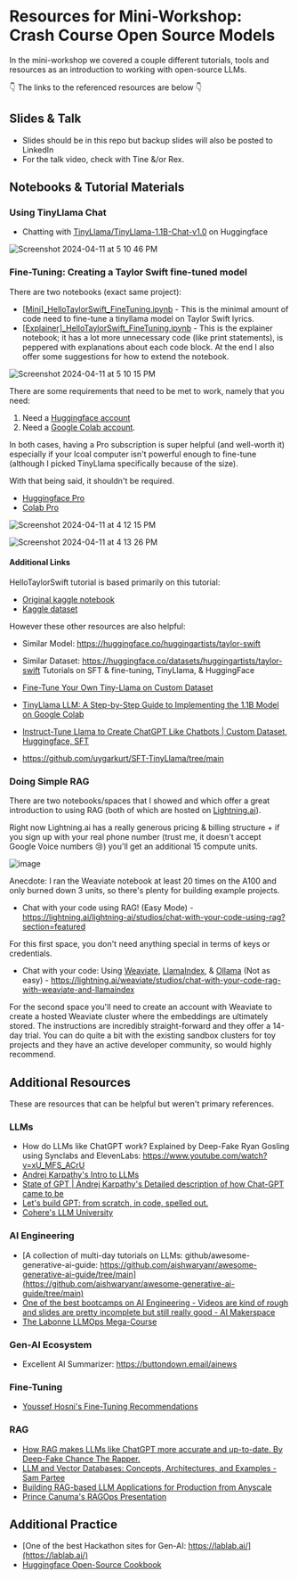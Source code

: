# Resources for Mini-Workshop: Crash Course Open Source Models

In the mini-workshop we covered a couple different tutorials, tools and resources as an introduction to working with open-source LLMs. 

👇 The links to the referenced resources are below 👇

## Slides & Talk
* Slides should be in this repo but backup slides will also be posted to LinkedIn
* For the talk video, check with Tine &/or Rex. 

## Notebooks & Tutorial Materials 

### Using TinyLlama Chat
* Chatting with [TinyLlama/TinyLlama-1.1B-Chat-v1.0](https://huggingface.co/TinyLlama/TinyLlama-1.1B-Chat-v1.0) on Huggingface

![Screenshot 2024-04-11 at 5 10 46 PM](https://github.com/MMBazel/LO_GenAI_Workshops/assets/3360070/c0c46997-7a9e-4f1d-a210-c293ab14fe5c)


### Fine-Tuning: Creating a Taylor Swift fine-tuned model 
There are two notebooks (exact same project): 

* [[Mini]_HelloTaylorSwift_FineTuning.ipynb](https://github.com/MMBazel/LO_GenAI_Workshops/blob/main/oss-models/%5BMini%5D_HelloTaylorSwift_FineTuning.ipynb) - This is the minimal amount of code need to fine-tune a tinyllama model on Taylor Swift lyrics.
* [[Explainer]_HelloTaylorSwift_FineTuning.ipynb](https://github.com/MMBazel/LO_GenAI_Workshops/blob/main/oss-models/%5BExplainer%5D_HelloTaylorSwift_FineTuning.ipynb) - This is the explainer notebook; it has a lot more unnecessary code (like print statements), is peppered with explanations about each code block. At the end I also offer some suggestions for how to extend the notebook.

![Screenshot 2024-04-11 at 5 10 15 PM](https://github.com/MMBazel/LO_GenAI_Workshops/assets/3360070/7b476d03-2398-4158-befa-2380b8e821bf)

There are some requirements that need to be met to work, namely that you need:
1. Need a [Huggingface account](https://huggingface.co/)
2. Need a [Google Colab account](https://colab.research.google.com/).

In both cases, having a Pro subscription is super helpful (and well-worth it) especially if your lcoal computer isn't powerful enough to fine-tune (although I picked TinyLlama specifically because of the size). 

With that being said, it shouldn't be required. 

* [Huggingface Pro](https://huggingface.co/pricing)
* [Colab Pro](https://colab.research.google.com/signup)

![Screenshot 2024-04-11 at 4 12 15 PM](https://github.com/MMBazel/LO_GenAI_Workshops/assets/3360070/3eeae395-f5a5-4dc5-80a6-36be727d0db2)

![Screenshot 2024-04-11 at 4 13 26 PM](https://github.com/MMBazel/LO_GenAI_Workshops/assets/3360070/741b0644-ef9c-4bcc-8aa7-8ef088a15b6a)

#### Additional Links

HelloTaylorSwift tutorial is based primarily on this tutorial:

* [Original kaggle notebook](https://www.kaggle.com/code/tommyadams/fine-tuning-tinyllama)
* [Kaggle dataset](https://www.kaggle.com/datasets/thespacefreak/taylor-swift-song-lyrics-all-albums)
  
However these other resources are also helpful:

* Similar Model: https://huggingface.co/huggingartists/taylor-swift
* Similar Dataset: https://huggingface.co/datasets/huggingartists/taylor-swift
Tutorials on SFT & fine-tuning, TinyLlama, & HuggingFace

* [Fine-Tune Your Own Tiny-Llama on Custom Dataset](https://www.youtube.com/watch?v=OVqe6GTrDFM)
* [TinyLlama LLM: A Step-by-Step Guide to Implementing the 1.1B Model on Google Colab](https://dev.to/_ken0x/tinyllama-llm-a-step-by-step-guide-to-implementing-the-11b-model-on-google-colab-1pjh)
* [Instruct-Tune Llama to Create ChatGPT Like Chatbots | Custom Dataset, Huggingface, SFT](https://www.youtube.com/watch?v=6XeTk8cZUsM)
* https://github.com/uygarkurt/SFT-TinyLlama/tree/main


### Doing Simple RAG 
There are two notebooks/spaces that I showed and which offer a great introduction to using RAG (both of which are hosted on [Lightning.ai](https://lightning.ai/)).

Right now Lightning.ai has a really generous pricing & billing structure + if you sign up with your real phone number (trust me, it doesn't accept Google Voice numbers 😢) you'll get an additional 15 compute units. 

![image](https://github.com/MMBazel/LO_GenAI_Workshops/assets/3360070/cdfb36b9-657f-4a7e-8143-e9f2932ffea9)

Anecdote: I ran the Weaviate notebook at least 20 times on the A100 and only burned down 3 units, so there's plenty for building example projects.

* Chat with your code using RAG! (Easy Mode) - https://lightning.ai/lightning-ai/studios/chat-with-your-code-using-rag?section=featured

For this first space, you don't need anything special in terms of keys or credentials.

* Chat with your code: Using [Weaviate](https://weaviate.io/), [LlamaIndex](https://www.llamaindex.ai/), & [Ollama](https://ollama.com/) (Not as easy) - https://lightning.ai/weaviate/studios/chat-with-your-code-rag-with-weaviate-and-llamaindex

For the second space you'll need to create an account with Weaviate to create a hosted Weaviate cluster where the embeddings are ultimately stored. 
The instructions are incredibly straight-forward and they offer a 14-day trial. You can do quite a bit with the existing sandbox clusters for toy projects and they have an active developer community, so would highly recommend.


## Additional Resources

These are resources that can be helpful but weren't primary references.
### LLMs
* How do LLMs like ChatGPT work? Explained by Deep-Fake Ryan Gosling using Synclabs and ElevenLabs: https://www.youtube.com/watch?v=xU_MFS_ACrU
* [Andrej Karpathy's Intro to LLMs](https://www.youtube.com/watch?v=zjkBMFhNj_g)
* [State of GPT | Andrej Karpathy's Detailed description of how Chat-GPT came to be](https://youtu.be/bZQun8Y4L2A?si=VZV0t831ctsmBRFV)
* [Let's build GPT: from scratch, in code, spelled out.](https://www.youtube.com/watch?v=kCc8FmEb1nY)
* [Cohere's LLM University](https://docs.cohere.com/docs/llmu)

### AI Engineering
* [A collection of multi-day tutorials on LLMs: github/awesome-generative-ai-guide: https://github.com/aishwaryanr/awesome-generative-ai-guide/tree/main](https://github.com/aishwaryanr/awesome-generative-ai-guide/tree/main)
* [One of the best bootcamps on AI Engineering - Videos are kind of rough and slides are pretty incomplete but still really good - AI Makerspace](https://github.com/AI-Maker-Space/LLM-Ops-Cohort-1)
* [The Labonne LLMOps Mega-Course](https://github.com/mlabonne/llm-course)

### Gen-AI Ecosystem
* Excellent AI Summarizer: https://buttondown.email/ainews


### Fine-Tuning 
* [Youssef Hosni's Fine-Tuning Recommendations](https://www.linkedin.com/posts/youssef-hosni-b2960b135_mastering-large-language-model-llm-fine-tuning-activity-7180922344054398976-t561?utm_source=share&utm_medium=member_desktop)


### RAG
* [How RAG makes LLMs like ChatGPT more accurate and up-to-date. By Deep-Fake Chance The Rapper.](https://www.youtube.com/watch?v=q9hlaa7DnNU) 
* [LLM and Vector Databases: Concepts, Architectures, and Examples - Sam Partee](https://www.youtube.com/watch?v=zEX3xVxSqqM)
* [Building RAG-based LLM Applications for Production from Anyscale](https://www.anyscale.com/blog/a-comprehensive-guide-for-building-rag-based-llm-applications-part-1)
* [Prince Canuma's RAGOps Presentation](https://www.linkedin.com/posts/langchain_ragops-advanced-retrieval-strategies-with-activity-7179983238927380480-6q6w/?utm_source=share&utm_medium=member_ios)

## Additional Practice
* [One of the best Hackathon sites for Gen-AI: https://lablab.ai/](https://lablab.ai/)
* [Huggingface Open-Source Cookbook](https://huggingface.co/learn/cookbook/index)
